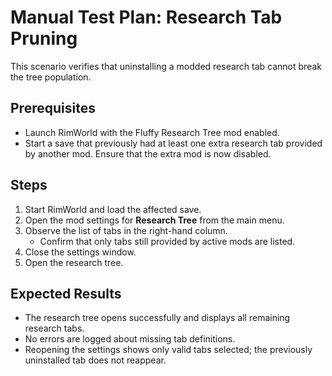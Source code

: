 # Manual Test Plan: Research Tab Pruning

This scenario verifies that uninstalling a modded research tab cannot break the tree population.

## Prerequisites
* Launch RimWorld with the Fluffy Research Tree mod enabled.
* Start a save that previously had at least one extra research tab provided by another mod. Ensure that the extra mod is now disabled.

## Steps
1. Start RimWorld and load the affected save.
2. Open the mod settings for **Research Tree** from the main menu.
3. Observe the list of tabs in the right-hand column.
   * Confirm that only tabs still provided by active mods are listed.
4. Close the settings window.
5. Open the research tree.

## Expected Results
* The research tree opens successfully and displays all remaining research tabs.
* No errors are logged about missing tab definitions.
* Reopening the settings shows only valid tabs selected; the previously uninstalled tab does not reappear.
